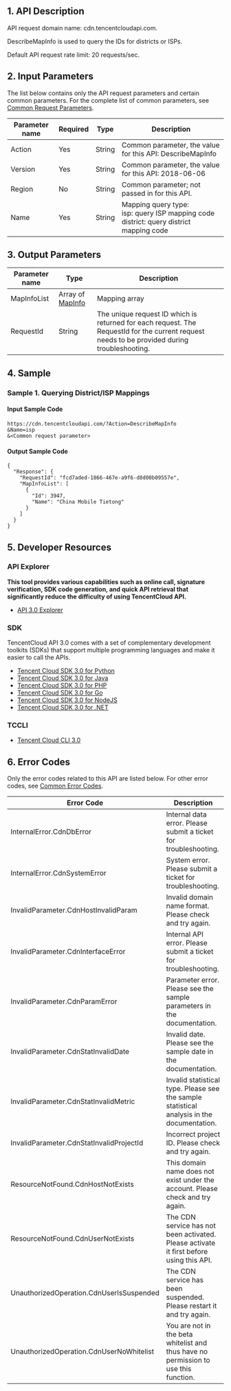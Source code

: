 ﻿## 1. API Description

API request domain name: cdn.tencentcloudapi.com.

DescribeMapInfo is used to query the IDs for districts or ISPs.

Default API request rate limit: 20 requests/sec.

## 2. Input Parameters

The list below contains only the API request parameters and certain common parameters. For the complete list of common parameters, see [Common Request Parameters](/document/api/228/30977).

| Parameter name | Required | Type | Description |
|---------|---------|---------|---------|
| Action | Yes | String | Common parameter, the value for this API: DescribeMapInfo |
| Version | Yes | String | Common parameter, the value for this API: 2018-06-06 |
| Region | No | String | Common parameter; not passed in for this API. |
| Name | Yes | String | Mapping query type: <br/>isp: query ISP mapping code<br/>district: query district mapping code |

## 3. Output Parameters

| Parameter name | Type | Description |
|---------|---------|---------|
| MapInfoList | Array of [MapInfo](/document/api/228/30987#MapInfo) | Mapping array |
| RequestId | String | The unique request ID which is returned for each request. The RequestId for the current request needs to be provided during troubleshooting. |

## 4. Sample

### Sample 1. Querying District/ISP Mappings

#### Input Sample Code

```
https://cdn.tencentcloudapi.com/?Action=DescribeMapInfo
&Name=isp
&<Common request parameter>
```

#### Output Sample Code

```
{
  "Response": {
    "RequestId": "fcd7aded-1866-467e-a9f6-d8d00b09557e",
    "MapInfoList": [
      {
        "Id": 3947,
        "Name": "China Mobile Tietong"
      }
    ]
  }
}
```


## 5. Developer Resources

### API Explorer

**This tool provides various capabilities such as online call, signature verification, SDK code generation, and quick API retrieval that significantly reduce the difficulty of using TencentCloud API.**

* [API 3.0 Explorer](https://console.cloud.tencent.com/api/explorer?Product=cdn&Version=2018-06-06&Action=DescribeMapInfo)

### SDK

TencentCloud API 3.0 comes with a set of complementary development toolkits (SDKs) that support multiple programming languages and make it easier to call the APIs.

* [Tencent Cloud SDK 3.0 for Python](https://github.com/TencentCloud/tencentcloud-sdk-python)
* [Tencent Cloud SDK 3.0 for Java](https://github.com/TencentCloud/tencentcloud-sdk-java)
* [Tencent Cloud SDK 3.0 for PHP](https://github.com/TencentCloud/tencentcloud-sdk-php)
* [Tencent Cloud SDK 3.0 for Go](https://github.com/TencentCloud/tencentcloud-sdk-go)
* [Tencent Cloud SDK 3.0 for NodeJS](https://github.com/TencentCloud/tencentcloud-sdk-nodejs)
* [Tencent Cloud SDK 3.0 for .NET](https://github.com/TencentCloud/tencentcloud-sdk-dotnet)

### TCCLI

* [Tencent Cloud CLI 3.0](https://cloud.tencent.com/document/product/440/6176)

## 6. Error Codes

Only the error codes related to this API are listed below. For other error codes, see [Common Error Codes](/document/api/228/15694#.E5.85.AC.E5.85.B1.E9.94.99.E8.AF.AF.E7.A0.81).

| Error Code | Description |
|---------|---------|
| InternalError.CdnDbError | Internal data error. Please submit a ticket for troubleshooting. |
| InternalError.CdnSystemError | System error. Please submit a ticket for troubleshooting. |
| InvalidParameter.CdnHostInvalidParam | Invalid domain name format. Please check and try again. |
| InvalidParameter.CdnInterfaceError | Internal API error. Please submit a ticket for troubleshooting. |
| InvalidParameter.CdnParamError | Parameter error. Please see the sample parameters in the documentation. |
| InvalidParameter.CdnStatInvalidDate | Invalid date. Please see the sample date in the documentation. |
| InvalidParameter.CdnStatInvalidMetric | Invalid statistical type. Please see the sample statistical analysis in the documentation. |
| InvalidParameter.CdnStatInvalidProjectId | Incorrect project ID. Please check and try again. |
| ResourceNotFound.CdnHostNotExists | This domain name does not exist under the account. Please check and try again. |
| ResourceNotFound.CdnUserNotExists | The CDN service has not been activated. Please activate it first before using this API. |
| UnauthorizedOperation.CdnUserIsSuspended | The CDN service has been suspended. Please restart it and try again. |
| UnauthorizedOperation.CdnUserNoWhitelist | You are not in the beta whitelist and thus have no permission to use this function. |
